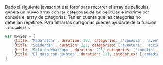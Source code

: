 Dado el siguiente javascript usa forof para recorrer el array de películas, genera un nuevo array con las categorías
de las películas e imprime por consola el array de categorías. Ten en cuenta que las categorías no deberían repetirse.
Para filtrar las categorías puedes ayudarte de la función `.includes()`.

```js
var movies = [
    {title: 'Madaraspar', duration: 192, categories: ['comedia', 'aventura']},
    {title: 'Spiderpan', duration: 122, categories: ['aventura', 'acción']},
    {title: 'Solo en Whatsapp', duration: 223, categories: ['comedia', 'thriller']},
    {title: 'El gato con guantes', duration: 111, categories: ['comedia', 'aventura', 'animación']},
]
```
